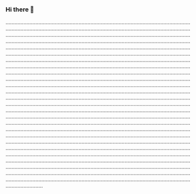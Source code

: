 ### Hi there 👋

.................................................................................................................................................................................................................................................................................................................................................................................................................................................................................................................................................................................................................................................................................................................................................................................................................................................................................................................................................................................................................................................................................................................................................................................................................................................................................................................................................................................................................................................................................................................................................................................................................................................................................................................................................................................................................................................................................................................................................................................................................................................................................................................................................................................................................................................................................................................................................................................................................................................................................................................................................................................................................................................................................................................................................................................................................................................................................................................................................................................................................................................................................................................................................................................................................................................................................................................................................................................